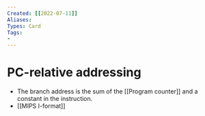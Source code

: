 ```yaml
---
Created: [[2022-07-11]]
Aliases: 
Types: Card
Tags: 
- 
---
```

# PC-relative addressing
- The branch address is the sum of the [[Program counter]] and a constant in the instruction. 
- [[MIPS I-format]]